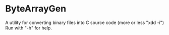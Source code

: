 # ByteArrayGen<br>
A utility for converting binary files into C source code (more or less "xdd -i")<br>
Run with "-h" for help.<br>

